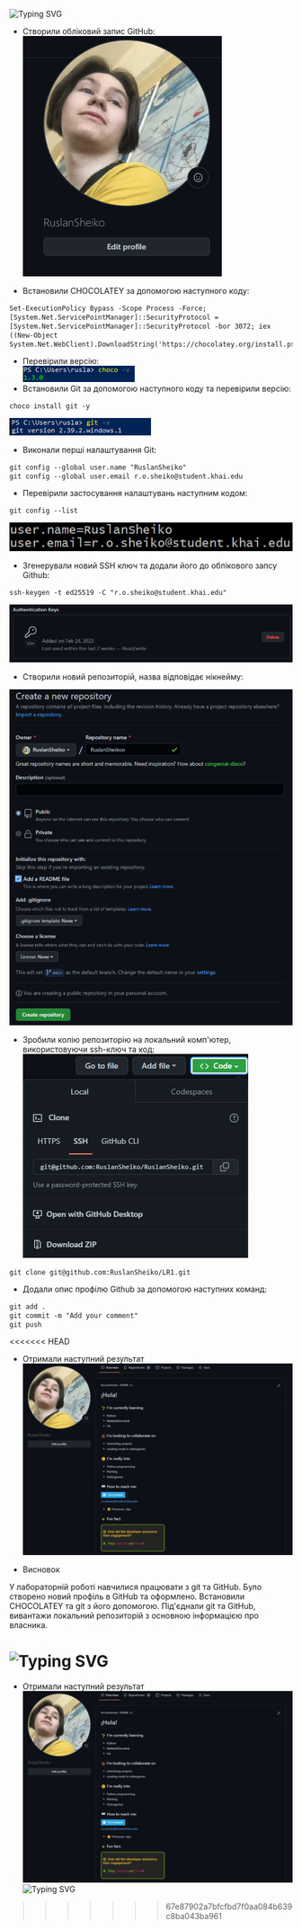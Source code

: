 
![Typing SVG](https://readme-typing-svg.demolab.com?font=Fira+Code&pause=1000&width=435&lines=%D0%A3+%D0%BB%D0%B0%D0%B1%D0%BE%D1%80%D0%B0%D1%82%D0%BE%D1%80%D0%BD%D1%96%D0%B9+%D1%80%D0%BE%D0%B1%D0%BE%D1%82%D1%96+%D0%BC%D0%B8%3A) 
+ Створили обліковий запис GitHub:  
![](s1.png)  

+ Встановили CHOCOLATEY за допомогою наступного коду:  
```
Set-ExecutionPolicy Bypass -Scope Process -Force; [System.Net.ServicePointManager]::SecurityProtocol = [System.Net.ServicePointManager]::SecurityProtocol -bor 3072; iex ((New-Object System.Net.WebClient).DownloadString('https://chocolatey.org/install.ps1'))
```
+ Перевірили версію:  
![](s2.png)  
+ Встановили Git за допомогою наступного коду та перевірили версію:  
```
choco install git -y
```
![](s3.png)  
+ Виконали перші налаштування Git:  
```
git config --global user.name "RuslanSheiko"  
git config --global user.email r.o.sheiko@student.khai.edu  
```
+ Перевірили застосування налаштувань наступним кодом:  
```
git config --list
```
![](s4.png)  
+ Згенерували новий SSH ключ та додали його до облікового запсу Github:  
```
ssh-keygen -t ed25519 -C "r.o.sheiko@student.khai.edu"
```
![](s5.png)  
+ Створили новий репозиторій, назва відповідає нікнейму:  

![](s6.png)  

+ Зробили копію репозиторію на локальний комп'ютер, використовуючи ssh-ключ та код:  
![](s7.png)  
```
git clone git@github.com:RuslanSheiko/LR1.git
```

+ Додали опис профілю Github за допомогою наступних команд:  
```
git add .
git commit -m "Add your comment"
git push
```
<<<<<<< HEAD
+ Отримали наступний результат
![](s8.png)

+ Висновок

У лабораторній роботі навчилися працювати з git та GitHub. Було створено новий профіль в GitHub та оформлено. Встановили CHOCOLATEY та git з його допомогою. Під'єднали git та GitHub, вивантажи локальний репозиторій з основною інформацією про власника.

![Typing SVG](https://readme-typing-svg.demolab.com?font=Fira+Code&pause=1000&width=435&lines=THE+END)
=======
+ Отримали наступний результат  
![](s8.png)  
![Typing SVG](https://readme-typing-svg.demolab.com?font=Fira+Code&pause=1000&width=435&lines=THE+END)
>>>>>>> 67e87902a7bfcfbd7f0aa084b639c8ba043ba961
